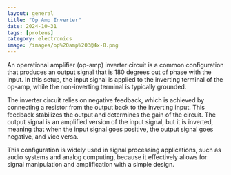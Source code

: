 ```yaml
---
layout: general
title: "Op Amp Inverter"
date: 2024-10-31
tags: [proteus]
category: electronics
image: /images/op%20amp%203@4x-8.png
---
```


An operational amplifier (op-amp) inverter circuit is a common configuration that produces an output signal that is 180 degrees out of phase with the input. In this setup, the input signal is applied to the inverting terminal of the op-amp, while the non-inverting terminal is typically grounded.

The inverter circuit relies on negative feedback, which is achieved by connecting a resistor from the output back to the inverting input. This feedback stabilizes the output and determines the gain of the circuit. The output signal is an amplified version of the input signal, but it is inverted, meaning that when the input signal goes positive, the output signal goes negative, and vice versa.

This configuration is widely used in signal processing applications, such as audio systems and analog computing, because it effectively allows for signal manipulation and amplification with a simple design.